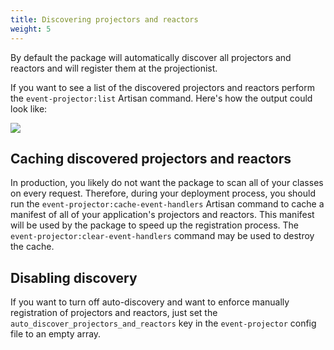 ```yaml
---
title: Discovering projectors and reactors
weight: 5
---
```


By default the package will automatically discover all projectors and reactors and will register them at the projectionist.

If you want to see a list of the discovered projectors and reactors perform the `event-projector:list` Artisan command. Here's how the output could look like:

<img src="../../images/list.png" />

## Caching discovered projectors and reactors

In production, you likely do not want the package to scan all of your classes on every request. Therefore, during your deployment process, you should run the `event-projector:cache-event-handlers` Artisan command to cache a manifest of all of your application's projectors and reactors. This manifest will be used by the package to speed up the registration process. The `event-projector:clear-event-handlers` command may be used to destroy the cache.

## Disabling discovery

If you want to turn off auto-discovery and want to enforce manually registration of projectors and reactors, just set the `auto_discover_projectors_and_reactors` key in the `event-projector` config file to an empty array.
